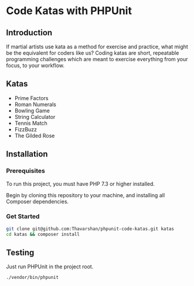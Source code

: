 # Code Katas with PHPUnit

## Introduction

If martial artists use kata as a method for exercise and practice, what might be the equivalent for coders like us? Coding katas are short, repeatable programming challenges which are meant to exercise everything from your focus, to your workflow.

## Katas

- Prime Factors
- Roman Numerals
- Bowling Game
- String Calculator
- Tennis Match
- FizzBuzz
- The Gilded Rose

## Installation

### Prerequisites

To run this project, you must have PHP 7.3 or higher installed. 

Begin by cloning this repository to your machine, and installing all Composer  dependencies.

### Get Started

```bash
git clone git@github.com:Thavarshan/phpunit-code-katas.git katas
cd katas && composer install
```

## Testing

Just run PHPUnit in the project root.

```bash
./vendor/bin/phpunit
```
